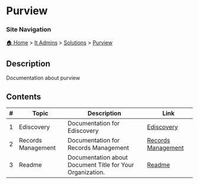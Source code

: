 <!-- description: Documentation about purview -->

# Purview

### Site Navigation
[🏠 Home](../../../README.md) > [It Admins](../../README.md) > [Solutions](../README.md) > [Purview](README.md)

## Description
Documentation about purview

## Contents

| **#** | **Topic** | **Description** | **Link** |
|---|---|---|---|
| 1 | Ediscovery | Documentation for Ediscovery | [Ediscovery](ediscovery/) |
| 2 | Records Management | Documentation for Records Management | [Records Management](records-management/) |
| 3 | Readme | Documentation about Document Title for Your Organization. | [Readme](readme.md) |